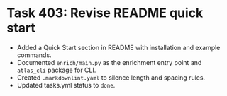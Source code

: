 # Task 403: Revise README quick start

- Added a Quick Start section in README with installation and example commands.
- Documented `enrich/main.py` as the enrichment entry point and `atlas_cli` package for CLI.
- Created `.markdownlint.yaml` to silence length and spacing rules.
- Updated tasks.yml status to `done`.
